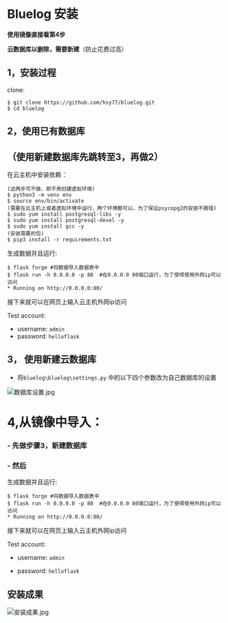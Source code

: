 # Bluelog 安装

**使用镜像直接看第4步**

**云数据库以删除，需要新建**（防止花费过高）



## 1，安装过程

clone:
```
$ git clone https://github.com/hsy77/bluelog.git
$ cd bluelog
```
## 2，使用已有数据库

## （使用新建数据库先跳转至3，再做2）

在云主机中安装依赖：

```
(这两步可不做，即不用创建虚拟环境)
$ python3 -m venv env  
$ source env/bin/activate  
(需要在云主机上或者虚拟环境中运行，两个环境都可以，为了保证psycopg2的安装不报错)
$ sudo yum install postgresql-libs -y
$ sudo yum install postgresql-devel -y
$ sudo yum install gcc -y
(安装需要的包)
$ pip3 install -r requirements.txt
```
生成数据并且运行:
```
$ flask forge #将数据导入数据表中
$ flask run -h 0.0.0.0 -p 80  #在0.0.0.0 80端口运行，为了使得使用外网ip可以访问
* Running on http://0.0.0.0:80/
```

接下来就可以在网页上输入云主机外网ip访问

Test account:

* username: `admin`
* password: `helloflask`



## 3， 使用新建云数据库

- 将`bluelog\bluelog\settings.py` 中的以下四个参数改为自己数据库的设置

![数据库设置.jpg](http://ww1.sinaimg.cn/large/005ZSk16gy1gmqk9kv2iwj30cw03rwei.jpg)



# 4,从镜像中导入：

### - 先做步骤3，新建数据库

### - 然后

生成数据并且运行:

```
$ flask forge #将数据导入数据表中
$ flask run -h 0.0.0.0 -p 80  #在0.0.0.0 80端口运行，为了使得使用外网ip可以访问
* Running on http://0.0.0.0:80/
```

接下来就可以在网页上输入云主机外网ip访问

Test account:

* username: `admin`

* password: `helloflask`

  

## 安装成果

![安装成果.jpg](http://ww1.sinaimg.cn/large/005ZSk16gy1gmqk9ujm8xj30y30q0wi2.jpg)